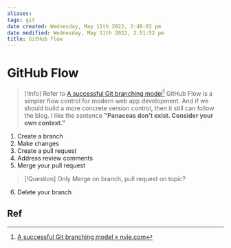 ```yaml
---
aliases: 
tags: git
date created: Wednesday, May 11th 2022, 2:40:03 pm
date modified: Wednesday, May 11th 2022, 2:51:52 pm
title: GitHub flow
---
```


# GitHub Flow

> [!Info]
> Refer to [A successful Git branching model](https://nvie.com/posts/a-successful-git-branching-model/)[^1] GitHub Flow is a simpler flow control for modern web app development. And if we should build a more concrete version control, then it still can follow the blog.
> I like the sentence **"Panaceas don't exist. Consider your own context."**

1. Create a branch
2. Make changes
3. Create a pull request
4. Address review comments
5. Merge your pull request
> [!Question]
> Only Merge on branch, pull request on topic?
6. Delete your branch




## Ref

[^1]: [A successful Git branching model » nvie.com](https://nvie.com/posts/a-successful-git-branching-model/)
[^2]: [GitHub flow - GitHub Docs](https://docs.github.com/en/get-started/quickstart/github-flow)